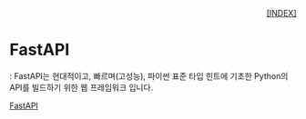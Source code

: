 <p style="text-align: right"> 
    <a href="./README.md">[INDEX]</a>
</p>

# FastAPI 
: FastAPI는 현대적이고, 빠르며(고성능), 파이썬 표준 타입 힌트에 기초한 Python의 API를 빌드하기 위한 웹 프레임워크 입니다.

[FastAPI](https://github.com/JaceKim-TheAL/D2502_FastAPI)



